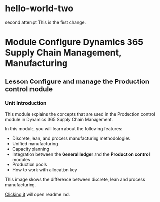 # hello-world-two
second attempt
This is the first change.
# **Module** Configure Dynamics 365 Supply Chain Management, Manufacturing

## **Lesson** Configure and manage the Production control module

### **Unit** Introduction

This module explains the concepts that are used in the Production control module in Dynamics 365 Supply Chain Management.

In this module, you will learn about the following features:
-   Discrete, lean, and process manufacturing methodologies
-   Unified manufacturing
-   Capacity planning
-   Integration between the **General ledger** and the **Production control** modules
-   Production pools
-   How to work with allocation key

This image shows the difference between discrete, lean and process manufacturing.

[Clicking it](main/readme.md) will open readme.md.
